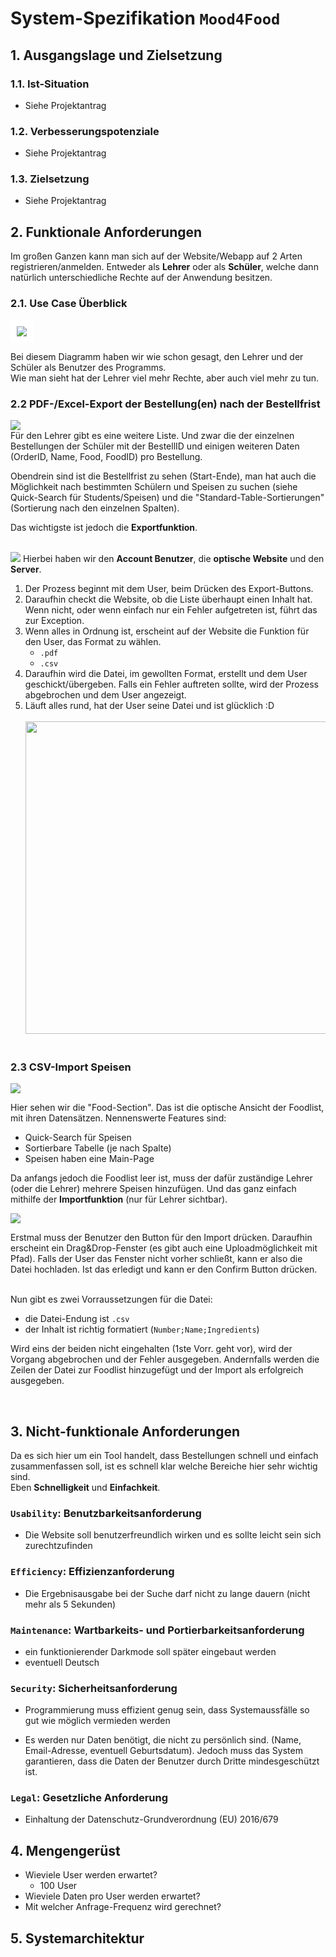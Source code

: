 # System-Spezifikation `Mood4Food`

## 1. Ausgangslage und Zielsetzung

### 1.1. Ist-Situation

- Siehe Projektantrag

### 1.2. Verbesserungspotenziale

- Siehe Projektantrag

### 1.3. Zielsetzung

- Siehe Projektantrag

## 2. Funktionale Anforderungen

Im großen Ganzen kann man sich auf der Website/Webapp auf 2 Arten registrieren/anmelden. Entweder als <strong>Lehrer</strong> oder als <strong>Schüler</strong>, welche dann natürlich unterschiedliche Rechte auf der Anwendung besitzen.

### 2.1. Use Case Überblick

<img src="./pics/protoDia.png" style="background-color:white; padding: 10px">

Bei diesem Diagramm haben wir wie schon gesagt, den Lehrer und der Schüler als Benutzer des Programms. </br>
Wie man sieht hat der Lehrer viel mehr Rechte, aber auch viel mehr zu tun.

### 2.2 PDF-/Excel-Export der Bestellung(en) nach der Bestellfrist

<img src="./pics/ExportSite2.png">
<br>
Für den Lehrer gibt es eine weitere Liste. Und zwar die der einzelnen Bestellungen der Schüler mit der BestellID und einigen weiteren Daten (OrderID, Name, Food, FoodID) pro Bestellung.

Obendrein sind ist die Bestellfrist zu sehen (Start-Ende), man hat auch die Möglichkeit nach bestimmten Schülern und Speisen zu suchen (siehe Quick-Search für Students/Speisen) und die "Standard-Table-Sortierungen" (Sortierung nach den einzelnen Spalten). <br>

Das wichtigste ist jedoch die <strong>Exportfunktion</strong>.<br><br>

<img src="./pics/ExportAD.png">
Hierbei haben wir den <strong>Account Benutzer</strong>, die <strong>optische Website</strong> und den <strong>Server</strong>.

1. Der Prozess beginnt mit dem User, beim Drücken des Export-Buttons.
2. Daraufhin checkt die Website, ob die Liste überhaupt einen Inhalt hat. Wenn nicht, oder wenn einfach nur ein Fehler aufgetreten ist, führt das zur Exception.
3. Wenn alles in Ordnung ist, erscheint auf der Website die Funktion für den User, das Format zu wählen.
   - `.pdf`
   - `.csv`
4. Daraufhin wird die Datei, im gewollten Format, erstellt und dem User geschickt/übergeben. Falls ein Fehler auftreten sollte, wird der Prozess abgebrochen und dem User angezeigt.
5. Läuft alles rund, hat der User seine Datei und ist glücklich :D
   <br></br>
   <img src="./pics/pdfView.png" height="500">
   <br></br>

### 2.3 CSV-Import Speisen

<img src=".\pics\ImportFoodSite2.png">

Hier sehen wir die "Food-Section". Das ist die optische Ansicht der Foodlist, mit ihren Datensätzen.
Nennenswerte Features sind:

- Quick-Search für Speisen
- Sortierbare Tabelle (je nach Spalte)
- Speisen haben eine Main-Page

Da anfangs jedoch die Foodlist leer ist, muss der dafür zuständige Lehrer (oder die Lehrer) mehrere Speisen hinzufügen. Und das ganz einfach mithilfe der <strong>Importfunktion</strong> (nur für Lehrer sichtbar).

<img src="./pics/ImportFoodAD.png">

Erstmal muss der Benutzer den Button für den Import drücken. Daraufhin erscheint ein Drag&Drop-Fenster (es gibt auch eine Uploadmöglichkeit mit Pfad). Falls der User das Fenster nicht vorher schließt, kann er also die Datei hochladen.
Ist das erledigt und kann er den Confirm Button drücken.

<br>Nun gibt es zwei Vorraussetzungen für die Datei:

- die Datei-Endung ist `.csv`
- der Inhalt ist richtig formatiert (`Number;Name;Ingredients`)

Wird eins der beiden nicht eingehalten (1ste Vorr. geht vor), wird der Vorgang abgebrochen und der Fehler ausgegeben.
Andernfalls werden die Zeilen der Datei zur Foodlist hinzugefügt und der Import als erfolgreich ausgegeben.

</br>

## 3. Nicht-funktionale Anforderungen

Da es sich hier um ein Tool handelt, dass Bestellungen schnell und einfach zusammenfassen soll, ist es schnell klar welche Bereiche hier sehr wichtig sind.<br>
Eben <strong>Schnelligkeit</strong> und <strong>Einfachkeit</strong>.

### `Usability`: Benutzbarkeitsanforderung

- Die Website soll benutzerfreundlich wirken und es sollte leicht sein sich zurechtzufinden

### `Efficiency`: Effizienzanforderung

- Die Ergebnisausgabe bei der Suche darf nicht zu lange dauern (nicht mehr als 5 Sekunden)

### `Maintenance`: Wartbarkeits- und Portierbarkeitsanforderung

- ein funktionierender Darkmode soll später eingebaut werden
- eventuell Deutsch

### `Security`: Sicherheitsanforderung

- Programmierung muss effizient genug sein, dass Systemaussfälle so gut wie möglich vermieden werden

- Es werden nur Daten benötigt, die nicht zu persönlich sind. (Name, Email-Adresse, eventuell Geburtsdatum).
  Jedoch muss das System garantieren, dass die Daten der Benutzer durch Dritte mindesgeschützt ist.

### `Legal`: Gesetzliche Anforderung

- Einhaltung der Datenschutz-Grundverordnung (EU) 2016/679

## 4. Mengengerüst

- Wieviele User werden erwartet?
  - 100 User
- Wieviele Daten pro User werden erwartet?
- Mit welcher Anfrage-Frequenz wird gerechnet?

## 5. Systemarchitektur
